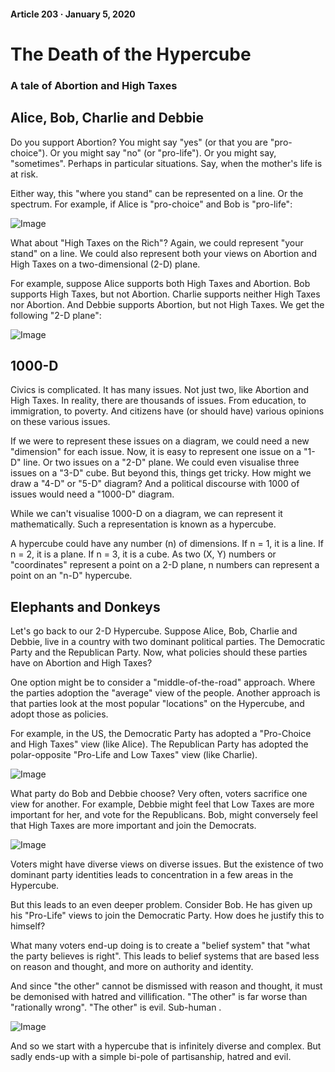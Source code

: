 #### Article 203 · January 5, 2020

# The Death of the Hypercube

### A tale of Abortion and High Taxes

## Alice, Bob, Charlie and Debbie

Do you support Abortion? You might say "yes" (or that you are "pro-choice"). Or you might say "no" (or "pro-life"). Or you might say, "sometimes". Perhaps in particular situations. Say, when the mother's life is at risk.

Either way, this "where you stand" can be represented on a line. Or the spectrum. For example, if Alice is "pro-choice" and Bob is "pro-life":

![Image](https://cdn-images-1.medium.com/max/800/1*QvQjmabKgq8ypvPE12cQGQ.png)

What about "High Taxes on the Rich"? Again, we could represent "your stand" on a line. We could also represent both your views on Abortion and High Taxes on a two-dimensional (2-D) plane.

For example, suppose Alice supports both High Taxes and Abortion. Bob supports High Taxes, but not Abortion. Charlie supports neither High Taxes nor Abortion. And Debbie supports Abortion, but not High Taxes. We get the following "2-D plane":

![Image](https://cdn-images-1.medium.com/max/800/1*WQ9tfPJLiNFuruBK9XVzgg.png)

## 1000-D

Civics is complicated. It has many issues. Not just two, like Abortion and High Taxes. In reality, there are thousands of issues. From education, to immigration, to poverty. And citizens have (or should have) various opinions on these various issues.

If we were to represent these issues on a diagram, we could need a new "dimension" for each issue. Now, it is easy to represent one issue on a "1-D" line. Or two issues on a "2-D" plane. We could even visualise three issues on a "3-D" cube. But beyond this, things get tricky. How might we draw a "4-D" or "5-D" diagram? And a political discourse with 1000 of issues would need a "1000-D" diagram.

While we can't visualise 1000-D on a diagram, we can represent it mathematically. Such a representation is known as a hypercube.

A hypercube could have any number (n) of dimensions. If n = 1, it is a line. If n = 2, it is a plane. If n = 3, it is a cube. As two (X, Y) numbers or "coordinates" represent a point on a 2-D plane, n numbers can represent a point on an "n-D" hypercube.

## Elephants and Donkeys

Let's go back to our 2-D Hypercube. Suppose Alice, Bob, Charlie and Debbie, live in a country with two dominant political parties. The Democratic Party and the Republican Party. Now, what policies should these parties have on Abortion and High Taxes?

One option might be to consider a "middle-of-the-road" approach. Where the parties adoption the "average" view of the people. Another approach is that parties look at the most popular "locations" on the Hypercube, and adopt those as policies.

For example, in the US, the Democratic Party has adopted a "Pro-Choice and High Taxes" view (like Alice). The Republican Party has adopted the polar-opposite "Pro-Life and Low Taxes" view (like Charlie).

![Image](https://cdn-images-1.medium.com/max/800/1*E2LgwfjZUMRdJ7vhVxJZmA.png)

What party do Bob and Debbie choose? Very often, voters sacrifice one view for another. For example, Debbie might feel that Low Taxes are more important for her, and vote for the Republicans. Bob, might conversely feel that High Taxes are more important and join the Democrats.

![Image](https://cdn-images-1.medium.com/max/800/1*JGDDIn_hrRrAuR1bOzCZ1w.png)

Voters might have diverse views on diverse issues. But the existence of two dominant party identities leads to concentration in a few areas in the Hypercube.

But this leads to an even deeper problem. Consider Bob. He has given up his "Pro-Life" views to join the Democratic Party. How does he justify this to himself?

What many voters end-up doing is to create a "belief system" that "what the party believes is right". This leads to belief systems that are based less on reason and thought, and more on authority and identity.

And since "the other" cannot be dismissed with reason and thought, it must be demonised with hatred and villification. "The other" is far worse than "rationally wrong". "The other" is evil. Sub-human .

![Image](https://cdn-images-1.medium.com/max/800/1*6xfgsVCSZKfdm3eAdi3K_A.png)

And so we start with a hypercube that is infinitely diverse and complex. But sadly ends-up with a simple bi-pole of partisanship, hatred and evil.
